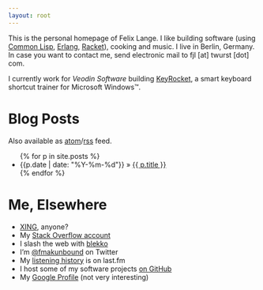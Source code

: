 ```yaml
---
layout: root
---
```

This is the personal homepage of Felix Lange.
I like building software (using [Common Lisp][hyperspec], [Erlang][erlang], [Racket][racket]),
cooking and music. 
I live in Berlin, Germany. In case you want to contact me, send electronic mail to
<span class="mail">fjl [at] twurst [dot] com</span>.

I currently work for *Veodin Software* building [KeyRocket](http://keyrocket.com/),
a smart keyboard shortcut trainer for Microsoft Windows™.

[hyperspec]: http://www.ai.mit.edu/projects/iiip/doc/CommonLISP/HyperSpec/FrontMatter/index.html "Common Lisp Hyperspec"
[erlang]: http://erlang.org "Erlang Homepage"
[racket]: http://racket-lang.org "Racket Homepage"

Blog Posts
==========
Also available as [atom](/feed/atom.xml)/[rss](/feed/rss.xml) feed.

<ul>
{% for p in site.posts %}
<li><span class="pdate">{{p.date | date: "%Y-%m-%d"}} &raquo;</span> <a href="{{ p.url }}">{{ p.title }}</a></li>
{% endfor %}
</ul>

Me, Elsewhere
=============
<ul>
  <li><a rel="me" href="https://www.xing.com/profile/Felix_Lange11">XING</a>, anyone?</li>
  <li>My <a href='http://stackoverflow.com/users/252612/felix-lange' rel='me'>Stack Overflow account</a></li>
  <li>I slash the web with <a href='http://blekko.com/user/fjl' rel='me'>blekko</a></li>
  <li>I&#8217;m <a href='http://twitter.com/fmakunbound' rel='me'>@fmakunbound</a> on Twitter</li>
  <li>My <a href='http://last.fm/user/polenkommutator' rel='me'>listening history</a> is on last.fm</li>
  <li>I host some of my software projects <a href='http://github.com/fjl' rel='me'>on GitHub</a></li>
  <li>My <a href='http://www.google.com/profiles/twursted' rel='me'>Google Profile</a> (not very interesting)</li>
</ul>

<div id="lastfm">&nbsp;</div>
<script type="text/javascript" src="http://ws.audioscrobbler.com/2.0/?method=user.recentTracks&amp;user=polenkommutator&amp;limit=10&amp;api_key=ca736a9da66216e778c1a909f827fd44&amp;format=json&amp;callback=Website.lastfm">
</script>

